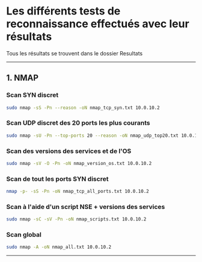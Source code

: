 # Les différents tests de reconnaissance effectués avec leur résultats

Tous les résultats se trouvent dans le dossier <a src="resultats">Resultats</a>

---

## 1. NMAP

### Scan SYN discret
```bash
sudo nmap -sS -Pn --reason -oN nmap_tcp_syn.txt 10.0.10.2
```

### Scan UDP discret des 20 ports les plus courants
```bash
sudo nmap -sU -Pn --top-ports 20 --reason -oN nmap_udp_top20.txt 10.0.10.2
```

### Scan des versions des services et de l'OS 
```bash
sudo nmap -sV -O -Pn -oN nmap_version_os.txt 10.0.10.2
```

### Scan de tout les ports SYN discret
```bash
nmap -p- -sS -Pn -oN nmap_tcp_all_ports.txt 10.0.10.2
```

### Scan à l'aide d'un script NSE + versions des services
```bash
sudo nmap -sC -sV -Pn -oN nmap_scripts.txt 10.0.10.2
```

### Scan global
```bash
sudo nmap -A -oN nmap_all.txt 10.0.10.2
```

---